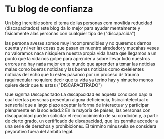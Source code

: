 # Tu blog de confianza


Un blog increible sobre el tema de las personas com movilida reducidad (discapacitados) este blog da lo mejor para ayudar mentalmente y fisicamente alas personas con cualquier tipo de ("discapacida")

las persona aveses somos muy incomprendibles y no queremos darnos cuenta
y ni ver las cosas que pasan en nuentro alrededor y mucahas veses no valoramos nada nisiquiera nuestra propia vida hasta que llegamos a un punto que la vida nos golpe para aprender a sobre llevar todo nuestros errores
no hay nada mejor en te mundo que aprender a tomar las noticias malas como buenas noticias y las buenas noticias como exelelentes noticias del echo que tu estes pasando por un proceso de trauma raquimedular no quiere decir que tu vida ya terino hay y nimucho menos quiere decir que tu estas ("DISCAPACITRADO")

Que signifia Discapacitado
La discapacidad es aquella condición bajo la cual ciertas personas presentan alguna deficiencia, física intelectual o sensorial que a largo plazo aceptar la forma de interactuar y participar plenamente en la sociedad.2 En la mayoría de países, las personas con discapacidad pueden solicitar el reconocimiento de su condición y, a partir de cierto grado, un certificado de discapacidad, que les permite acceder a una serie de derechos y prohibiciones. El término minusvalía se considera peyorativo fuera del ámbito legal.



